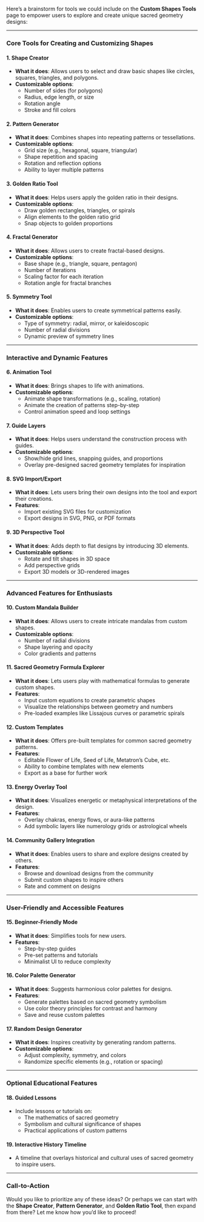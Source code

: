 Here’s a brainstorm for tools we could include on the **Custom Shapes Tools** page to empower users to explore and create unique sacred geometry designs:

---

### **Core Tools for Creating and Customizing Shapes**

#### 1. **Shape Creator**
   - **What it does**: Allows users to select and draw basic shapes like circles, squares, triangles, and polygons.
   - **Customizable options**:
     - Number of sides (for polygons)
     - Radius, edge length, or size
     - Rotation angle
     - Stroke and fill colors

#### 2. **Pattern Generator**
   - **What it does**: Combines shapes into repeating patterns or tessellations.
   - **Customizable options**:
     - Grid size (e.g., hexagonal, square, triangular)
     - Shape repetition and spacing
     - Rotation and reflection options
     - Ability to layer multiple patterns

#### 3. **Golden Ratio Tool**
   - **What it does**: Helps users apply the golden ratio in their designs.
   - **Customizable options**:
     - Draw golden rectangles, triangles, or spirals
     - Align elements to the golden ratio grid
     - Snap objects to golden proportions

#### 4. **Fractal Generator**
   - **What it does**: Allows users to create fractal-based designs.
   - **Customizable options**:
     - Base shape (e.g., triangle, square, pentagon)
     - Number of iterations
     - Scaling factor for each iteration
     - Rotation angle for fractal branches

#### 5. **Symmetry Tool**
   - **What it does**: Enables users to create symmetrical patterns easily.
   - **Customizable options**:
     - Type of symmetry: radial, mirror, or kaleidoscopic
     - Number of radial divisions
     - Dynamic preview of symmetry lines

---

### **Interactive and Dynamic Features**

#### 6. **Animation Tool**
   - **What it does**: Brings shapes to life with animations.
   - **Customizable options**:
     - Animate shape transformations (e.g., scaling, rotation)
     - Animate the creation of patterns step-by-step
     - Control animation speed and loop settings

#### 7. **Guide Layers**
   - **What it does**: Helps users understand the construction process with guides.
   - **Customizable options**:
     - Show/hide grid lines, snapping guides, and proportions
     - Overlay pre-designed sacred geometry templates for inspiration

#### 8. **SVG Import/Export**
   - **What it does**: Lets users bring their own designs into the tool and export their creations.
   - **Features**:
     - Import existing SVG files for customization
     - Export designs in SVG, PNG, or PDF formats

#### 9. **3D Perspective Tool**
   - **What it does**: Adds depth to flat designs by introducing 3D elements.
   - **Customizable options**:
     - Rotate and tilt shapes in 3D space
     - Add perspective grids
     - Export 3D models or 3D-rendered images

---

### **Advanced Features for Enthusiasts**

#### 10. **Custom Mandala Builder**
   - **What it does**: Allows users to create intricate mandalas from custom shapes.
   - **Customizable options**:
     - Number of radial divisions
     - Shape layering and opacity
     - Color gradients and patterns

#### 11. **Sacred Geometry Formula Explorer**
   - **What it does**: Lets users play with mathematical formulas to generate custom shapes.
   - **Features**:
     - Input custom equations to create parametric shapes
     - Visualize the relationships between geometry and numbers
     - Pre-loaded examples like Lissajous curves or parametric spirals

#### 12. **Custom Templates**
   - **What it does**: Offers pre-built templates for common sacred geometry patterns.
   - **Features**:
     - Editable Flower of Life, Seed of Life, Metatron’s Cube, etc.
     - Ability to combine templates with new elements
     - Export as a base for further work

#### 13. **Energy Overlay Tool**
   - **What it does**: Visualizes energetic or metaphysical interpretations of the design.
   - **Features**:
     - Overlay chakras, energy flows, or aura-like patterns
     - Add symbolic layers like numerology grids or astrological wheels

#### 14. **Community Gallery Integration**
   - **What it does**: Enables users to share and explore designs created by others.
   - **Features**:
     - Browse and download designs from the community
     - Submit custom shapes to inspire others
     - Rate and comment on designs

---

### **User-Friendly and Accessible Features**

#### 15. **Beginner-Friendly Mode**
   - **What it does**: Simplifies tools for new users.
   - **Features**:
     - Step-by-step guides
     - Pre-set patterns and tutorials
     - Minimalist UI to reduce complexity

#### 16. **Color Palette Generator**
   - **What it does**: Suggests harmonious color palettes for designs.
   - **Features**:
     - Generate palettes based on sacred geometry symbolism
     - Use color theory principles for contrast and harmony
     - Save and reuse custom palettes

#### 17. **Random Design Generator**
   - **What it does**: Inspires creativity by generating random patterns.
   - **Customizable options**:
     - Adjust complexity, symmetry, and colors
     - Randomize specific elements (e.g., rotation or spacing)

---

### **Optional Educational Features**

#### 18. **Guided Lessons**
   - Include lessons or tutorials on:
     - The mathematics of sacred geometry
     - Symbolism and cultural significance of shapes
     - Practical applications of custom patterns

#### 19. **Interactive History Timeline**
   - A timeline that overlays historical and cultural uses of sacred geometry to inspire users.

---

### **Call-to-Action**
Would you like to prioritize any of these ideas? Or perhaps we can start with the **Shape Creator**, **Pattern Generator**, and **Golden Ratio Tool**, then expand from there? Let me know how you’d like to proceed!
